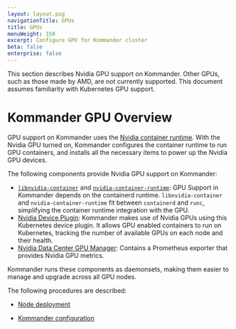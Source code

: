 ```yaml
---
layout: layout.pug
navigationTitle: GPUs
title: GPUs
menuWeight: 150
excerpt: Configure GPU for Kommander cluster
beta: false
enterprise: false
---
```


<!-- markdownlint-disable MD004 MD007 MD025 MD030 -->

This section describes Nvidia GPU support on Kommander. Other GPUs, such as those made by AMD, are not currently supported. This document assumes familiarity with Kubernetes GPU support.

# Kommander GPU Overview

GPU support on Kommander uses the [Nvidia container runtime][nvidia_container_runtime].
With the Nvidia GPU turned on, Kommander configures the container runtime to run GPU containers, and installs all the necessary items to power up the Nvidia GPU devices.

The following components provide Nvidia GPU support on Kommander:

- [`libnvidia-container`][libnvidia_container] and [`nvidia-container-runtime`][nvidia_container_runtime]: GPU Support in Kommander depends on the containerd runtime. `libnvidia-container` and `nvidia-container-runtime` fit between `containerd` and `runc`, simplifying the container runtime integration with the GPU.
- [Nvidia Device Plugin][nvidia_k8s_device_plugin]: Kommander makes use of Nvidia GPUs using this Kubernetes device plugin. It allows GPU enabled containers to run on Kubernetes, tracking the number of available GPUs on each node and their health.
- [Nvidia Data Center GPU Manager][nvidia_dcgm]: Contains a Prometheus exporter that provides Nvidia GPU metrics.

Kommander runs these components as daemonsets, making them easier to manage and upgrade across all GPU nodes.

The following procedures are described:

- [Node deployment](./node-deployment)

- [Kommander configuration](./node-deployment)

[libnvidia_container]: https://github.com/NVIDIA/libnvidia-container
[nvidia_container_runtime]: https://github.com/NVIDIA/nvidia-container-runtime
[nvidia_k8s_device_plugin]: https://github.com/NVIDIA/k8s-device-plugin
[nvidia_dcgm]: https://developer.nvidia.com/dcgm
